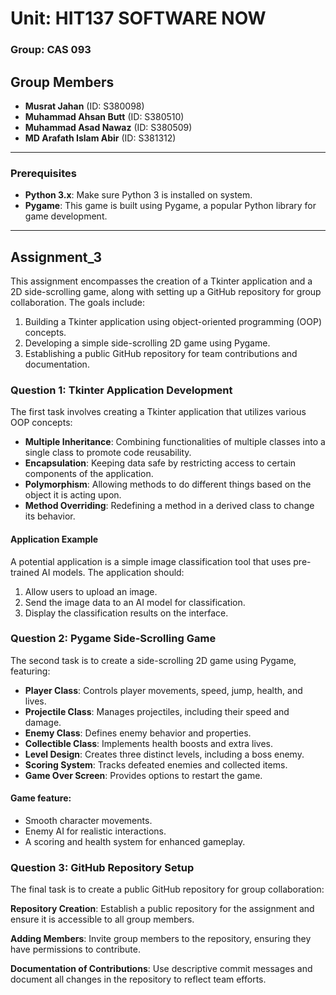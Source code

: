 #  Unit: HIT137 SOFTWARE NOW

### Group: CAS 093

## Group Members

- **Musrat Jahan** (ID: S380098)
- **Muhammad Ahsan Butt** (ID: S380510)
- **Muhammad Asad Nawaz** (ID: S380509)
- **MD Arafath Islam Abir** (ID: S381312)

---
### Prerequisites
- **Python 3.x**: Make sure Python 3 is installed on system.
- **Pygame**: This game is built using Pygame, a popular Python library for game development.
   
---
## Assignment_3
This assignment encompasses the creation of a Tkinter application and a 2D side-scrolling game, along with setting up a GitHub repository for group collaboration. The goals include:

1. Building a Tkinter application using object-oriented programming (OOP) concepts.
2. Developing a simple side-scrolling 2D game using Pygame.
3. Establishing a public GitHub repository for team contributions and documentation.

### Question 1: Tkinter Application Development
The first task involves creating a Tkinter application that utilizes various OOP concepts:

- **Multiple Inheritance**: Combining functionalities of multiple classes into a single class to promote code reusability.
- **Encapsulation**: Keeping data safe by restricting access to certain components of the application.
- **Polymorphism**: Allowing methods to do different things based on the object it is acting upon.
- **Method Overriding**: Redefining a method in a derived class to change its behavior.

#### Application Example
A potential application is a simple image classification tool that uses pre-trained AI models. The application should:

1. Allow users to upload an image.
2. Send the image data to an AI model for classification.
3. Display the classification results on the interface.

### Question 2: Pygame Side-Scrolling Game
The second task is to create a side-scrolling 2D game using Pygame, featuring:

- **Player Class**: Controls player movements, speed, jump, health, and lives.
- **Projectile Class**: Manages projectiles, including their speed and damage.
- **Enemy Class**: Defines enemy behavior and properties.
- **Collectible Class**: Implements health boosts and extra lives.
- **Level Design**: Creates three distinct levels, including a boss enemy.
- **Scoring System**: Tracks defeated enemies and collected items.
- **Game Over Screen**: Provides options to restart the game.

#### Game feature:
- Smooth character movements.
- Enemy AI for realistic interactions.
- A scoring and health system for enhanced gameplay.

### Question 3: GitHub Repository Setup
The final task is to create a public GitHub repository for group collaboration:

**Repository Creation**: Establish a public repository for the assignment and ensure it is accessible to all group members.

**Adding Members**: Invite group members to the repository, ensuring they have permissions to contribute.

**Documentation of Contributions**: Use descriptive commit messages and document all changes in the repository to reflect team efforts.



